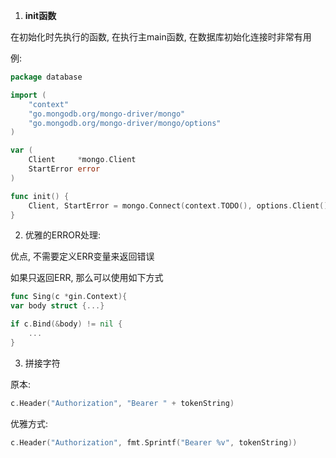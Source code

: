 1. **init函数**

在初始化时先执行的函数, 在执行主main函数, 在数据库初始化连接时非常有用

例:
```go
package database

import (
	"context"
	"go.mongodb.org/mongo-driver/mongo"
	"go.mongodb.org/mongo-driver/mongo/options"
)

var (
	Client     *mongo.Client
	StartError error
)

func init() {
	Client, StartError = mongo.Connect(context.TODO(), options.Client().ApplyURI("mongodb://root:msdnmm@192.168.0.152:27017"))
}
```

2. 优雅的ERROR处理:

优点, 不需要定义ERR变量来返回错误

如果只返回ERR, 那么可以使用如下方式
```go
func Sing(c *gin.Context){
var body struct {...}

if c.Bind(&body) != nil {
	...
}
```

3. 拼接字符

原本:
```go
c.Header("Authorization", "Bearer " + tokenString)
```

优雅方式:
```go
c.Header("Authorization", fmt.Sprintf("Bearer %v", tokenString))
```